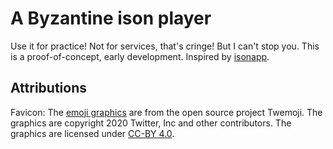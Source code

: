# A Byzantine ison player
Use it for practice! Not for services, that's cringe! But I can't stop you.
This is a proof-of-concept, early development.
Inspired by [isonapp](https://isonapp.com/).


## Attributions
Favicon: The [emoji graphics](https://github.com/twitter/twemoji/blob/master/assets/svg/1f62e.svg) are from the open source project Twemoji. The graphics are copyright 2020 Twitter, Inc and other contributors. The graphics are licensed under [CC-BY 4.0](https://creativecommons.org/licenses/by/4.0/). 
